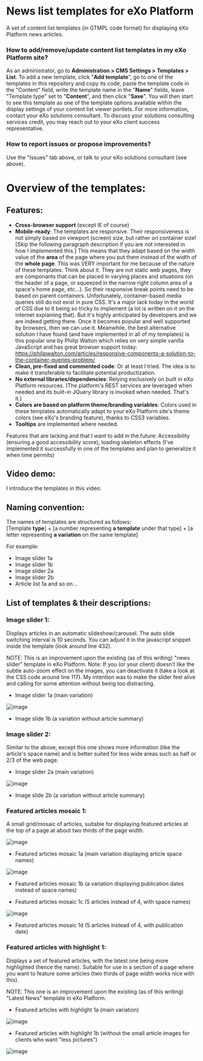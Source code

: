 # News list templates for eXo Platform
A set of content list templates (in GTMPL code format) for displaying eXo Platform news articles.

### How to add/remove/update content list templates in my eXo Platform site?
As an administrator, go to **Administration > CMS Settings > Templates > List**.  To add a new template, click "**Add template**", go to one of the templates in this repository and copy its code, paste the template code in the "Content" field, write the template name in the "**Name**" fields, leave "Template type" set to "**Content**", and then click "**Save**".
You will then start to see this template as one of the template options available within the display settings of your content list viewer portlets. 
For more information, contact your eXo solutions consultant. To discuss your solutions consulting services credit, you may reach out to your eXo client success representative.

### How to report issues or propose improvements?
Use the "Issues" tab above, or talk to your eXo solutions consultant (see above).

# Overview of the templates:

## Features:
* **Cross-browser support** (except IE of course)
* **Mobile-ready**: The templates are responsive. Their responsiveness is not simply based on viewport (screen) size, but rather on container size! [Skip the following paragraph description if you are not interested in how I implemented this.] This means that they adapt based on the width value of the **area** of the page where you put them instead of the width of the **whole page**. This was VERY important for me because of the nature of these templates. Think about it. They are not static web pages, they are componants that can be placed in varying places and situations (on the header of a page, or squeezed in the narrow right column area of a space's home page, etc...). So their responsive break points need to be based on parent containers. Unfortunately, container-based media queries still do not exist in pure CSS. It's a major lack today in the world of CSS due to it being so tricky to implement (a lot is written on it on the internet explaining that). But it's highly anticipated by developers and we are indeed getting there. Once it becomes popular and well supported by browsers, then we can use it. Meanwhile, the best alternative solution I have found (and have implemented in all of my templates) is this popular one by Philip Walton which relies on very simple vanilla JavaScript and has great browser support today: https://philipwalton.com/articles/responsive-components-a-solution-to-the-container-queries-problem/
* **Clean, pre-fixed and commented code**: Or at least I tried. The idea is to make it transferable to facilitate potential productization.
* **No external libraries/dependencies**: Relying exclusively on built in eXo Platform resources. (The platform's REST services are leveraged when needed and its built-in JQuery library is invoked when needed. That's it.)
* **Colors are based on platform theme/branding variables**: Colors used in these templates automatically adapt to your eXo Platform site's theme colors (see eXo's branding feature), thanks to CSS3 variables.
* **Tooltips** are implemented where needed.

Features that are lacking and that I want to add in the future: Accessibility (ensuring a good accessibility score), loading skeleton effects (I've implemented it successfully in one of the templates and plan to generalize it when time permits)

## Video demo:
I introduce the templates in this video:

## Naming convention:
The names of templates are structured as follows:  
[Template **type**] + [a number representing **a template** under that type] + [a letter representing **a variation** on the same template]  

For example:
* Image slider 1a
* Image slider 1b
* Image slider 2a
* Image slider 2b
* Article list 1a  and so on...

## List of templates & their descriptions:

### Image slider 1:

Displays articles in an automatic slideshow/carousel. The auto slide switching interval is 10 seconds. You can adjust it in the javascript snippet inside the template (look around line 432).

NOTE: This is an improvement upon the existing (as of this writing) "news slider" template in eXo Platform.
Note: If you (or your client) doesn't like the subtle auto-zoom effect on the images, you can deactivate it (take a look at the CSS code around line 117). My intention was to make the slider feel alive and calling for some attention without being too distracting.

* Image slider 1a (main variation)

![image](https://user-images.githubusercontent.com/9139631/122273824-c992d380-ced9-11eb-899b-897883156ea2.png)

* Image slide 1b (a variation without article summary)

### Image slider 2:

Similar to the above, except this one shows more information (like the article's space name) and is better suited for less wide areas such as half or 2/3 of the web page. 

* Image slider 2a (main variation)

![image](https://user-images.githubusercontent.com/9139631/122273521-6b65f080-ced9-11eb-89e0-8bad19107870.png)

* Image slide 2b (a variation without article summary)

### Featured articles mosaic 1:

A small grid/mosaic of articles, suitable for displaying featured articles at the top of a page at about two thirds of the page width.

![image](https://user-images.githubusercontent.com/9139631/122273257-23df6480-ced9-11eb-8220-7c5535abcd57.png)

* Featured articles mosaic 1a (main variation displaying article space names)

![image](https://user-images.githubusercontent.com/9139631/122274507-838a3f80-ceda-11eb-93e8-015b314a435c.png)

* Featured articles mosaic 1b (a variation displaying publication dates instead of space names)

* Featured articles mosaic 1c (5 articles instead of 4, with space names)

![image](https://user-images.githubusercontent.com/9139631/122274636-aae10c80-ceda-11eb-857b-f3603bbf9006.png)

* Featured articles mosaic 1d (5 articles instead of 4, with publication date)

### Featured articles with highlight 1:

Displays a set of featured articles, with the latest one being more highlighted (hence the name). Suitable for use in a section of a page where you want to feature some articles (two thirds of page width works nice with this).

NOTE: This one is an improvement upon the existing (as of this writing) "Latest News" template in eXo Platform.

* Featured articles with highlight 1a (main variation)

![image](https://user-images.githubusercontent.com/9139631/122275038-2773eb00-cedb-11eb-8812-8aea11fd3194.png)

* Featured articles with highlight 1b (without the small article images for clients who want "less pictures")

![image](https://user-images.githubusercontent.com/9139631/122275264-67d36900-cedb-11eb-8e72-ea57cb47c647.png)




